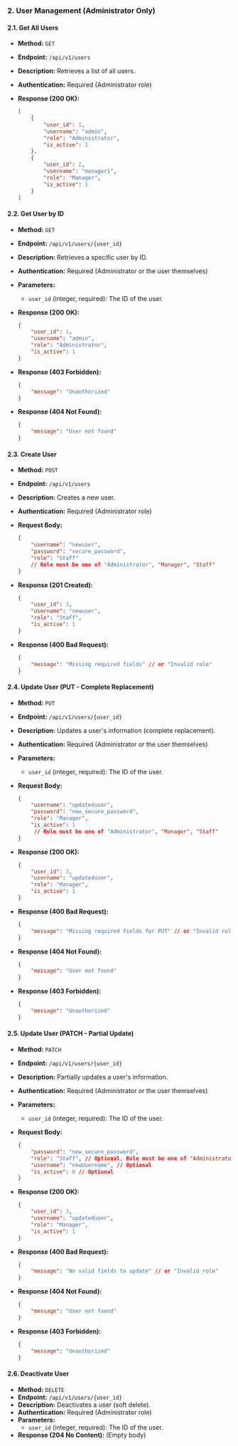 ### 2. User Management (Administrator Only)

#### 2.1. Get All Users

*   **Method:** `GET`
*   **Endpoint:** `/api/v1/users`
*   **Description:** Retrieves a list of all users.
*   **Authentication:** Required (Administrator role)
*   **Response (200 OK):**

    ```json
    [
        {
            "user_id": 1,
            "username": "admin",
            "role": "Administrator",
            "is_active": 1
        },
        {
            "user_id": 2,
            "username": "manager1",
            "role": "Manager",
            "is_active": 1
        }
    ]
    ```

#### 2.2. Get User by ID

*   **Method:** `GET`
*   **Endpoint:** `/api/v1/users/{user_id}`
*   **Description:** Retrieves a specific user by ID.
*   **Authentication:** Required (Administrator or the user themselves)
*   **Parameters:**
    *   `user_id` (integer, required): The ID of the user.
*   **Response (200 OK):**

    ```json
    {
        "user_id": 1,
        "username": "admin",
        "role": "Administrator",
        "is_active": 1
    }
    ```
*   **Response (403 Forbidden):**
    ```json
    {
        "message": "Unauthorized"
    }
    ```
*   **Response (404 Not Found):**
    ```json
    {
        "message": "User not found"
    }
    ```

#### 2.3. Create User

*   **Method:** `POST`
*   **Endpoint:** `/api/v1/users`
*   **Description:** Creates a new user.
*   **Authentication:** Required (Administrator role)
*   **Request Body:**

    ```json
    {
        "username": "newuser",
        "password": "secure_password",
        "role": "Staff"
        // Role must be one of "Administrator", "Manager", "Staff"
    }
    ```

*   **Response (201 Created):**

    ```json
    {
        "user_id": 3,
        "username": "newuser",
        "role": "Staff",
        "is_active": 1
    }
    ```
*   **Response (400 Bad Request):**
    ```json
    {
        "message": "Missing required fields" // or "Invalid role"
    }
    ```

#### 2.4. Update User (PUT - Complete Replacement)

*   **Method:** `PUT`
*   **Endpoint:** `/api/v1/users/{user_id}`
*   **Description:** Updates a user's information (complete replacement).
*   **Authentication:** Required (Administrator or the user themselves)
*   **Parameters:**
    *   `user_id` (integer, required): The ID of the user.
*   **Request Body:**

    ```json
    {
        "username": "updateduser",
        "password": "new_secure_password",
        "role": "Manager",
        "is_active": 1
         // Role must be one of "Administrator", "Manager", "Staff"
    }
    ```

*   **Response (200 OK):**

    ```json
    {
        "user_id": 3,
        "username": "updateduser",
        "role": "Manager",
        "is_active": 1
    }
    ```
*   **Response (400 Bad Request):**
    ```json
    {
        "message": "Missing required fields for PUT" // or "Invalid role"
    }
    ```
*   **Response (404 Not Found):**
    ```json
    {
        "message": "User not found"
    }
    ```
*   **Response (403 Forbidden):**
    ```json
    {
        "message": "Unauthorized"
    }
    ```

#### 2.5. Update User (PATCH - Partial Update)

*   **Method:** `PATCH`
*   **Endpoint:** `/api/v1/users/{user_id}`
*   **Description:** Partially updates a user's information.
*   **Authentication:** Required (Administrator or the user themselves)
*   **Parameters:**
    *   `user_id` (integer, required): The ID of the user.
*   **Request Body:**

    ```json
    {
        "password": "new_secure_password",
        "role": "Staff", // Optional, Role must be one of "Administrator", "Manager", "Staff"
        "username": "newUsername", // Optional
        "is_active": 0 // Optional
    }
    ```

*   **Response (200 OK):**

    ```json
    {
        "user_id": 3,
        "username": "updateduser",
        "role": "Manager",
        "is_active": 1
    }
    ```
*   **Response (400 Bad Request):**
    ```json
    {
        "message": "No valid fields to update" // or "Invalid role"
    }
    ```
*   **Response (404 Not Found):**
    ```json
    {
        "message": "User not found"
    }
    ```
*   **Response (403 Forbidden):**
    ```json
    {
        "message": "Unauthorized"
    }
    ```


#### 2.6. Deactivate User

*   **Method:** `DELETE`
*   **Endpoint:** `/api/v1/users/{user_id}`
*   **Description:** Deactivates a user (soft delete).
*   **Authentication:** Required (Administrator role)
*   **Parameters:**
    *   `user_id` (integer, required): The ID of the user.
*   **Response (204 No Content):**  (Empty body)

